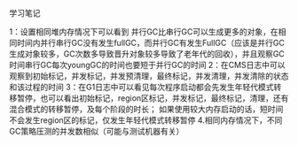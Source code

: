 学习笔记

1：设置相同堆内存情况下可以看到 并行GC比串行GC可以生成更多的对象，在相同时间内并行串行GC没有发生fullGC，而并行GC有发生FullGC（应该是并行GC生成对象较多，GC次数多导致晋升对象较多导致了老年代的回收），并且观察GC时间串行GC每次youngGC的时间也要短于并行GC的时间
2：在CMS日志中可以观察到初始标记，并发标记，并发预清理，最终标记，并发清理，并发清除的状态和该过程的时间
3：在G1日志中可以看见每次程序启动都会先发生年轻代模式转移暂停，也可以看出初始标记，region区标记，并发标记，最终标记，清理，还有混合模式的转移暂停，及每个阶段的时长；
如果使用较大内存启动的话，短时间不会发生region区的标记，仅发生年轻代模式转移暂停
4.相同内存情况下，不同GC策略压测的并发数相似（可能与测试机器有关）